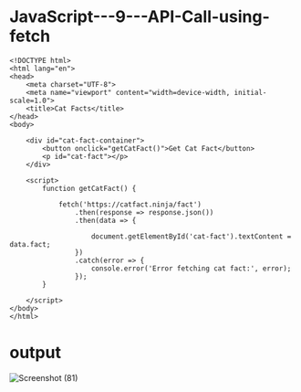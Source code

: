 # JavaScript---9---API-Call-using-fetch
```
<!DOCTYPE html>
<html lang="en">
<head>
    <meta charset="UTF-8">
    <meta name="viewport" content="width=device-width, initial-scale=1.0">
    <title>Cat Facts</title>
</head>
<body>

    <div id="cat-fact-container">
        <button onclick="getCatFact()">Get Cat Fact</button>
        <p id="cat-fact"></p>
    </div>

    <script>
        function getCatFact() {

            fetch('https://catfact.ninja/fact')
                .then(response => response.json())
                .then(data => {

                    document.getElementById('cat-fact').textContent = data.fact;
                })
                .catch(error => {
                    console.error('Error fetching cat fact:', error);
                });
        }
        
    </script>
</body>
</html>

```
# output
![Screenshot (81)](https://github.com/21002624/JavaScript---9---API-Call-using-fetch-/assets/113762183/99bf1c42-d115-4e30-98c4-c90c33699952)

